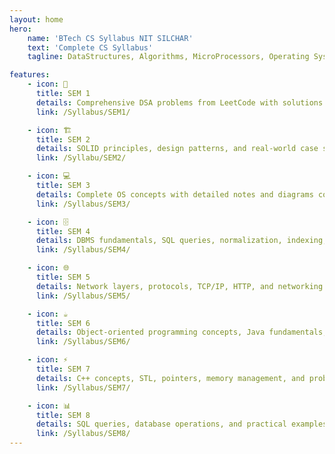 ```yaml
---
layout: home
hero:
    name: 'BTech CS Syllabus NIT SILCHAR'
    text: 'Complete CS Syllabus'
    tagline: DataStructures, Algorithms, MicroProcessors, Operating Systems, Databases, Networks & More

features:
    - icon: 🎯
      title: SEM 1
      details: Comprehensive DSA problems from LeetCode with solutions in Java and C++. Organized by topics and difficulty.
      link: /Syllabus/SEM1/

    - icon: 🏗️
      title: SEM 2
      details: SOLID principles, design patterns, and real-world case studies with complete implementations.
      link: /Syllabu/SEM2/

    - icon: 💻
      title: SEM 3
      details: Complete OS concepts with detailed notes and diagrams covering processes, memory, and more.
      link: /Syllabus/SEM3/

    - icon: 🗄️
      title: SEM 4
      details: DBMS fundamentals, SQL queries, normalization, indexing, and optimization techniques.
      link: /Syllabus/SEM4/

    - icon: 🌐
      title: SEM 5
      details: Network layers, protocols, TCP/IP, HTTP, and networking concepts with visual diagrams.
      link: /Syllabus/SEM5/

    - icon: ☕
      title: SEM 6
      details: Object-oriented programming concepts, Java fundamentals, multithreading, and exception handling.
      link: /Syllabus/SEM6/

    - icon: ⚡
      title: SEM 7
      details: C++ concepts, STL, pointers, memory management, and problem-solving techniques.
      link: /Syllabus/SEM7/

    - icon: 📊
      title: SEM 8
      details: SQL queries, database operations, and practical examples for interview preparation.
      link: /Syllabus/SEM8/
---
```

